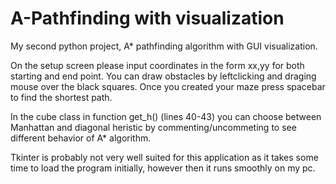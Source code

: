 # A-Pathfinding with visualization
My second python project, A* pathfinding algorithm with GUI visualization.

On the setup screen please input coordinates in the form xx,yy for both starting and end point.
You can draw obstacles by leftclicking and draging mouse over the black squares.
Once you created your maze press spacebar to find the shortest path.

In the cube class in function get_h() (lines 40-43) you can choose between Manhattan and 
diagonal heristic by commenting/uncommeting to see different behavior of A* algorithm.

Tkinter is probably not very well suited for this application as it takes some time
to load the program initially, however then it runs smoothly on my pc.
